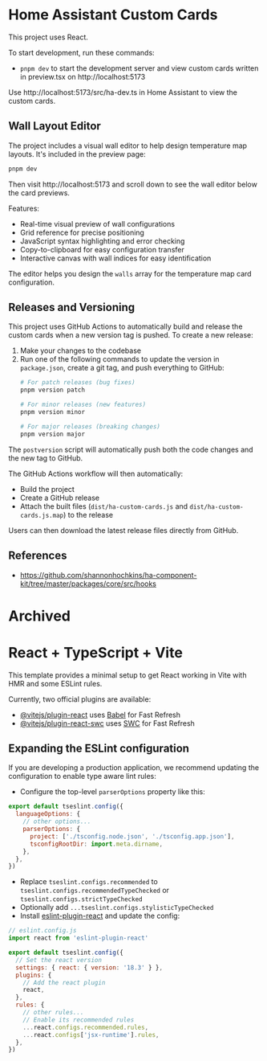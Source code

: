 # Home Assistant Custom Cards
This project uses React.

To start development, run these commands:
- `pnpm dev` to start the development server and view custom cards written in preview.tsx on http://localhost:5173

Use http://localhost:5173/src/ha-dev.ts in Home Assistant to view the custom cards.

## Wall Layout Editor

The project includes a visual wall editor to help design temperature map layouts. It's included in the preview page:

```bash
pnpm dev
```

Then visit http://localhost:5173 and scroll down to see the wall editor below the card previews.

Features:
- Real-time visual preview of wall configurations
- Grid reference for precise positioning
- JavaScript syntax highlighting and error checking
- Copy-to-clipboard for easy configuration transfer
- Interactive canvas with wall indices for easy identification

The editor helps you design the `walls` array for the temperature map card configuration.

## Releases and Versioning

This project uses GitHub Actions to automatically build and release the custom cards when a new version tag is pushed. To create a new release:

1. Make your changes to the codebase
2. Run one of the following commands to update the version in `package.json`, create a git tag, and push everything to GitHub:
   ```bash
   # For patch releases (bug fixes)
   pnpm version patch

   # For minor releases (new features)
   pnpm version minor

   # For major releases (breaking changes)
   pnpm version major
   ```

The `postversion` script will automatically push both the code changes and the new tag to GitHub.

The GitHub Actions workflow will then automatically:
- Build the project
- Create a GitHub release
- Attach the built files (`dist/ha-custom-cards.js` and `dist/ha-custom-cards.js.map`) to the release

Users can then download the latest release files directly from GitHub.

## References
- https://github.com/shannonhochkins/ha-component-kit/tree/master/packages/core/src/hooks


# Archived

# React + TypeScript + Vite

This template provides a minimal setup to get React working in Vite with HMR and some ESLint rules.

Currently, two official plugins are available:

- [@vitejs/plugin-react](https://github.com/vitejs/vite-plugin-react/blob/main/packages/plugin-react/README.md) uses [Babel](https://babeljs.io/) for Fast Refresh
- [@vitejs/plugin-react-swc](https://github.com/vitejs/vite-plugin-react-swc) uses [SWC](https://swc.rs/) for Fast Refresh

## Expanding the ESLint configuration

If you are developing a production application, we recommend updating the configuration to enable type aware lint rules:

- Configure the top-level `parserOptions` property like this:

```js
export default tseslint.config({
  languageOptions: {
    // other options...
    parserOptions: {
      project: ['./tsconfig.node.json', './tsconfig.app.json'],
      tsconfigRootDir: import.meta.dirname,
    },
  },
})
```

- Replace `tseslint.configs.recommended` to `tseslint.configs.recommendedTypeChecked` or `tseslint.configs.strictTypeChecked`
- Optionally add `...tseslint.configs.stylisticTypeChecked`
- Install [eslint-plugin-react](https://github.com/jsx-eslint/eslint-plugin-react) and update the config:

```js
// eslint.config.js
import react from 'eslint-plugin-react'

export default tseslint.config({
  // Set the react version
  settings: { react: { version: '18.3' } },
  plugins: {
    // Add the react plugin
    react,
  },
  rules: {
    // other rules...
    // Enable its recommended rules
    ...react.configs.recommended.rules,
    ...react.configs['jsx-runtime'].rules,
  },
})
```
